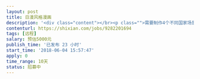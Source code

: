 ```yaml
---                
layout: post       
title: 日漫风格漫画           
description: '<div class="content"></br><p class="">需要制作4个不同国家场景的漫画故事,具体根据脚本细聊后报价.文案和故事脚本我们已经做好,需要擅长日漫风格的漫画师.工期大概在7-10天.报价的小伙伴请带一下作品,详谈需求后给我们一个具体的报价和时间.</p></br></div>'     
contenturl: https://shixian.com/jobs/9282201694      
tags: [远程]            
salary: 预估5000元          
publish_time: '已发布 23 小时'         
start_time: '2018-06-04 15:57:47'           
apply: 0                   
time_range: 10天              
status: 招募中                  
---                 
```

